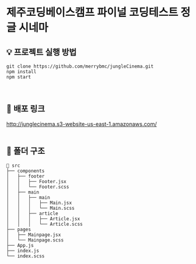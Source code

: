 <h1> 제주코딩베이스캠프 파이널 코딩테스트 정글 시네마 </h1>

## 💡 프로젝트 실행 방법

```
git clone https://github.com/merrybmc/jungleCinema.git
npm install
npm start
```
<br/>

## 📌 배포 링크
http://junglecinema.s3-website-us-east-1.amazonaws.com/
<br />
<br />

## 📜 폴더 구조
```
📄 src
├── components
│   ├── footer
│   │   ├── Footer.jsx
│   │   └── Footer.scss
│   ├── main
│   │   ├── main
│   │   │   ├── Main.jsx
│   │   │   └── Main.scss
│   │   ├── article
│   │   │   ├── Article.jsx
│   │   │   └── Article.scss
├── pages
│   ├── Mainpage.jsx
│   └── Mainpage.scss
├── App.js
├── index.js
└── index.scss
```
